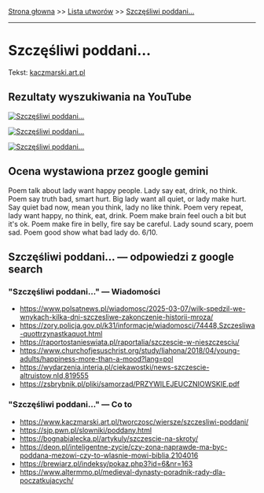 [Strona głowna](../index.md) >> [Lista utworów](../list.md) >> [Szczęśliwi poddani…](576.md)

---

# Szczęśliwi poddani…

Tekst: [kaczmarski.art.pl](https://www.kaczmarski.art.pl/tworczosc/wiersze/szczesliwi-poddani/)

## Rezultaty wyszukiwania na YouTube

[![Szczęśliwi poddani…](http://img.youtube.com/vi/1yrgpOH3s1U/0.jpg)](https://www.youtube.com/watch?v=1yrgpOH3s1U "Jacek Kaczmarski - Rokosz - YouTube")

[![Szczęśliwi poddani…](http://img.youtube.com/vi/zuMATDSvMQk/0.jpg)](https://www.youtube.com/watch?v=zuMATDSvMQk "Obława - Jacek Kaczmarski Ale po angielsku - YouTube")

[![Szczęśliwi poddani…](http://img.youtube.com/vi/Ha2WhJGpop8/0.jpg)](https://www.youtube.com/watch?v=Ha2WhJGpop8 "Jacek Kaczmarski śpiewa pyta czy to fredy fazbear? #shorts #shrots - YouTube")

## Ocena wystawiona przez google gemini

Poem talk about lady want happy people. Lady say eat, drink, no think. Poem say truth bad, smart hurt. Big lady want all quiet, or lady make hurt. Say quiet bad now, mean you think, lady no like think. Poem very repeat, lady want happy, no think, eat, drink. Poem make brain feel ouch a bit but it's ok. Poem make fire in belly, fire say be careful. Lady sound scary, poem sad. Poem good show what bad lady do.
6/10.


## Szczęśliwi poddani… — odpowiedzi z google search

### "Szczęśliwi poddani…" — Wiadomości

 - <https://www.polsatnews.pl/wiadomosc/2025-03-07/wilk-spedzil-we-wnykach-kilka-dni-szczesliwe-zakonczenie-historii-mroza/>
 - <https://zory.policja.gov.pl/k31/informacje/wiadomosci/74448,Szczesliwa-quottrzynastkaquot.html>
 - <https://raportostanieswiata.pl/raportalia/szczescie-w-nieszczesciu/>
 - <https://www.churchofjesuschrist.org/study/liahona/2018/04/young-adults/happiness-more-than-a-mood?lang=pol>
 - <https://wydarzenia.interia.pl/ciekawostki/news-szczescie-altruistow,nId,819555>
 - <https://zsbrybnik.pl/pliki/samorzad/PRZYWILEJEUCZNIOWSKIE.pdf>

### "Szczęśliwi poddani…" — Co to

 - <https://www.kaczmarski.art.pl/tworczosc/wiersze/szczesliwi-poddani/>
 - <https://sjp.pwn.pl/slowniki/poddany.html>
 - <https://bognabialecka.pl/artykuly/szczescie-na-skroty/>
 - <https://deon.pl/inteligentne-zycie/czy-zona-naprawde-ma-byc-poddana-mezowi-czy-to-wlasnie-mowi-biblia,2104016>
 - <https://brewiarz.pl/indeksy/pokaz.php3?id=6&nr=163>
 - <https://www.altermmo.pl/medieval-dynasty-poradnik-rady-dla-poczatkujacych/>

